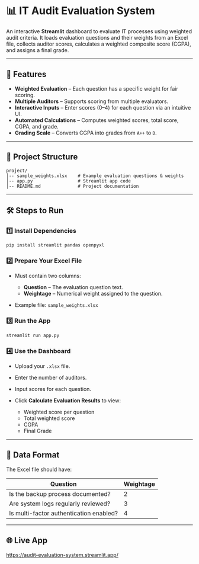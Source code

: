 
# 📊 IT Audit Evaluation System

An interactive **Streamlit** dashboard to evaluate IT processes using weighted audit criteria.
It loads evaluation questions and their weights from an Excel file, collects auditor scores, calculates a weighted composite score (CGPA), and assigns a final grade.

---

## 🚀 Features

* **Weighted Evaluation** – Each question has a specific weight for fair scoring.
* **Multiple Auditors** – Supports scoring from multiple evaluators.
* **Interactive Inputs** – Enter scores (0–4) for each question via an intuitive UI.
* **Automated Calculations** – Computes weighted scores, total score, CGPA, and grade.
* **Grading Scale** – Converts CGPA into grades from `A++` to `D`.

---

## 📂 Project Structure

```
project/
│-- sample_weights.xlsx    # Example evaluation questions & weights
│-- app.py                 # Streamlit app code
│-- README.md              # Project documentation
```

---

## 🛠️ Steps to Run

### 1️⃣ Install Dependencies

```bash
pip install streamlit pandas openpyxl
```

### 2️⃣ Prepare Your Excel File

* Must contain two columns:

  * **Question** – The evaluation question text.
  * **Weightage** – Numerical weight assigned to the question.
* Example file: `sample_weights.xlsx`

### 3️⃣ Run the App

```bash
streamlit run app.py
```

### 4️⃣ Use the Dashboard

* Upload your `.xlsx` file.
* Enter the number of auditors.
* Input scores for each question.
* Click **Calculate Evaluation Results** to view:

  * Weighted score per question
  * Total weighted score
  * CGPA
  * Final Grade

---

## 📌 Data Format

The Excel file should have:

| Question                                | Weightage |
| --------------------------------------- | --------- |
| Is the backup process documented?       | 2         |
| Are system logs regularly reviewed?     | 3         |
| Is multi-factor authentication enabled? | 4         |

---

## 🌐 Live App

https://audit-evaluation-system.streamlit.app/

